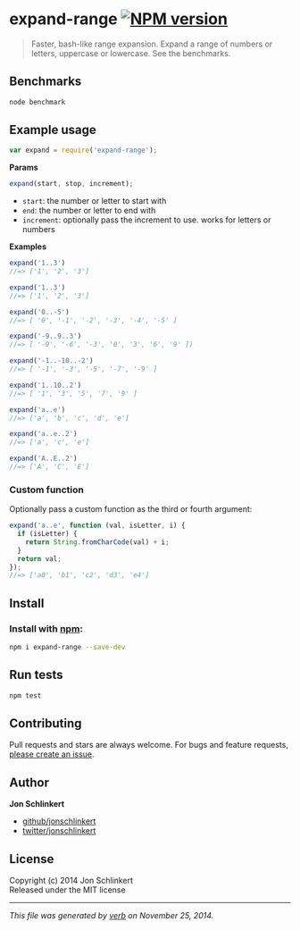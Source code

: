 # expand-range [![NPM version](https://badge.fury.io/js/expand-range.svg)](http://badge.fury.io/js/expand-range)

> Faster, bash-like range expansion. Expand a range of numbers or letters, uppercase or lowercase. See the benchmarks.

## Benchmarks

```bash
node benchmark
```

## Example usage

```js
var expand = require('expand-range');
```

**Params**

```js
expand(start, stop, increment);
```

 - `start`: the number or letter to start with
 - `end`: the number or letter to end with
 - `increment`: optionally pass the increment to use. works for letters or numbers

**Examples**

```js
expand('1..3')
//=> ['1', '2', '3']

expand('1..3')
//=> ['1', '2', '3']

expand('0..-5')
//=> [ '0', '-1', '-2', '-3', '-4', '-5' ]

expand('-9..9..3')
//=> [ '-9', '-6', '-3', '0', '3', '6', '9' ])

expand('-1..-10..-2')
//=> [ '-1', '-3', '-5', '-7', '-9' ]

expand('1..10..2')
//=> [ '1', '3', '5', '7', '9' ]

expand('a..e')
//=> ['a', 'b', 'c', 'd', 'e']

expand('a..e..2')
//=> ['a', 'c', 'e']

expand('A..E..2')
//=> ['A', 'C', 'E']
```

### Custom function

Optionally pass a custom function as the third or fourth argument:

```js
expand('a..e', function (val, isLetter, i) {
  if (isLetter) {
    return String.fromCharCode(val) + i;
  }
  return val;
});
//=> ['a0', 'b1', 'c2', 'd3', 'e4']
```

## Install
### Install with [npm](npmjs.org):

```bash
npm i expand-range --save-dev
```

## Run tests

```bash
npm test
```

## Contributing
Pull requests and stars are always welcome. For bugs and feature requests, [please create an issue](https://github.com/jonschlinkert/expand-range/issues).

## Author

**Jon Schlinkert**
 
+ [github/jonschlinkert](https://github.com/jonschlinkert)
+ [twitter/jonschlinkert](http://twitter.com/jonschlinkert) 

## License
Copyright (c) 2014 Jon Schlinkert  
Released under the MIT license

***

_This file was generated by [verb](https://github.com/assemble/verb) on November 25, 2014._


[unicode]: https://developer.mozilla.org/en-US/docs/Web/JavaScript/Reference/Global_Objects/String/fromCharCode